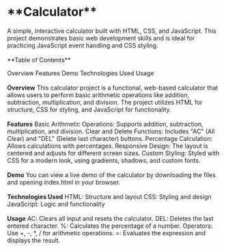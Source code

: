 <h1>**Calculator**</h1>
A simple, interactive calculator built with HTML, CSS, and JavaScript. This project demonstrates basic web development skills and is ideal for practicing JavaScript event handling and CSS styling.
<br><br>
**Table of Contents**

Overview
Features
Demo
Technologies Used
Usage
<br><br>
**Overview**
This calculator project is a functional, web-based calculator that allows users to perform basic arithmetic operations like addition, subtraction, multiplication, and division. The project utilizes HTML for structure, CSS for styling, and JavaScript for functionality.
<br><br>
**Features**
Basic Arithmetic Operations: Supports addition, subtraction, multiplication, and division.
Clear and Delete Functions: Includes "AC" (All Clear) and "DEL" (Delete last character) buttons.
Percentage Calculation: Allows calculations with percentages.
Responsive Design: The layout is centered and adjusts for different screen sizes.
Custom Styling: Styled with CSS for a modern look, using gradients, shadows, and custom fonts.
<br><br>
**Demo**
You can view a live demo of the calculator by downloading the files and opening index.html in your browser.
<br><br>
**Technologies Used**
HTML: Structure and layout
CSS: Styling and design
JavaScript: Logic and functionality
<br><br>
**Usage**
AC: Clears all input and resets the calculator.
DEL: Deletes the last entered character.
%: Calculates the percentage of a number.
Operators: Use +, -, *, / for arithmetic operations.
=: Evaluates the expression and displays the result.
